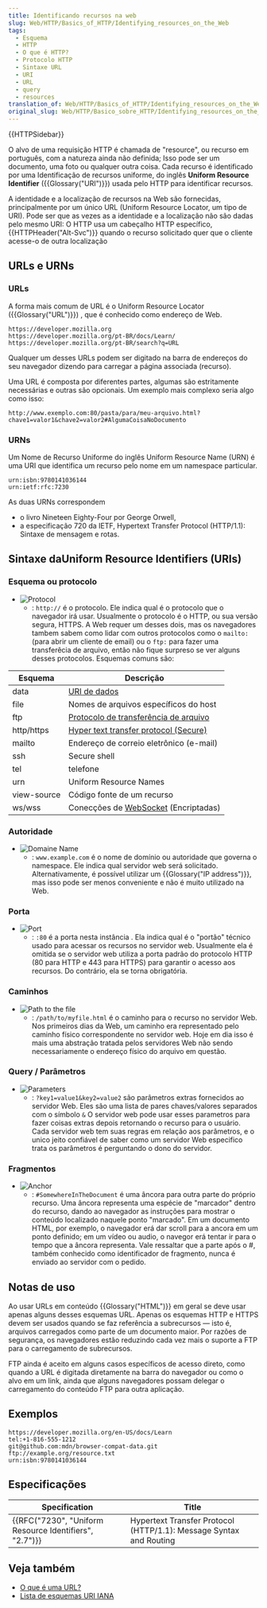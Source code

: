 ```yaml
---
title: Identificando recursos na web
slug: Web/HTTP/Basics_of_HTTP/Identifying_resources_on_the_Web
tags:
  - Esquema
  - HTTP
  - O que é HTTP?
  - Protocolo HTTP
  - Sintaxe URL
  - URI
  - URL
  - query
  - resources
translation_of: Web/HTTP/Basics_of_HTTP/Identifying_resources_on_the_Web
original_slug: Web/HTTP/Basico_sobre_HTTP/Identifying_resources_on_the_Web
---
```

{{HTTPSidebar}}

O alvo de uma requisição HTTP é chamada de "resource", ou recurso em português, com a natureza ainda não definida; Isso pode ser um documento, uma foto ou qualquer outra coisa. Cada recurso é identificado por uma Identificação de recursos uniforme, do inglês **Uniform Resource Identifier** ({{Glossary("URI")}}) usada pelo HTTP para identificar recursos.

A identidade e a localização de recursos na Web são fornecidas, principalmente por um único URL (Uniform Resource Locator, um tipo de URI). Pode ser que as vezes as a identidade e a localização não são dadas pelo mesmo URI: O HTTP usa um cabeçalho HTTP específico, {{HTTPHeader("Alt-Svc")}} quando o recurso solicitado quer que o cliente acesse-o de outra localização

## URLs e URNs

### URLs

A forma mais comum de URL é o Uniform Resource Locator ({{Glossary("URL")}}) , que é conhecido como endereço de Web.

    https://developer.mozilla.org
    https://developer.mozilla.org/pt-BR/docs/Learn/
    https://developer.mozilla.org/pt-BR/search?q=URL

Qualquer um desses URLs podem ser digitado na barra de endereços do seu navegador dizendo para carregar a página associada (recurso).

Uma URL é composta por diferentes partes, algumas são estritamente necessárias e outras são opcionais. Um exemplo mais complexo seria algo como isso:

    http://www.exemplo.com:80/pasta/para/meu-arquivo.html?chave1=valor1&chave2=valor2#AlgumaCoisaNoDocumento

### URNs

Um Nome de Recurso Uniforme do inglês Uniform Resource Name (URN) é uma URI que identifica um recurso pelo nome em um namespace particular.

    urn:isbn:9780141036144
    urn:ietf:rfc:7230

As duas URNs correspondem

- o livro Nineteen Eighty-Four por George Orwell,
- a especificação 720 da IETF, Hypertext Transfer Protocol (HTTP/1.1): Sintaxe de mensagem e rotas.

## Sintaxe daUniform Resource Identifiers (URIs)

### Esquema ou protocolo

- ![Protocol](https://mdn.mozillademos.org/files/8013/mdn-url-protocol@x2.png)
  - : `http://` é o protocolo. Ele indica qual é o protocolo que o navegador irá usar. Usualmente o protocolo é o HTTP, ou sua versão segura, HTTPS. A Web requer um desses dois, mas os navegadores tambem sabem como lidar com outros protocolos como o `mailto:` (para abrir um cliente de email) ou o `ftp:` para fazer uma transferêcia de arquivo, então não fique surpreso se ver alguns desses protocolos. Esquemas comuns são:

| Esquema     | Descrição                                                                  |
| ----------- | -------------------------------------------------------------------------- |
| data        | [URI de dados](/pt-BR/docs/Web/HTTP/Basics_of_HTTP/Data_URIs)              |
| file        | Nomes de arquivos específicos do host                                      |
| ftp         | [Protocolo de transferência de arquivo](/pt-BR/docs/Glossary/FTP)          |
| http/https  | [Hyper text transfer protocol (Secure)](/pt-BR/docs/Glossary/HTTP)         |
| mailto      | Endereço de correio eletrônico (e-mail)                                    |
| ssh         | Secure shell                                                               |
| tel         | telefone                                                                   |
| urn         | Uniform Resource Names                                                     |
| view-source | Código fonte de um recurso                                                 |
| ws/wss      | Conecções de [WebSocket](/pt-BR/docs/Web/API/WebSockets_API) (Encriptadas) |

### Autoridade

- ![Domaine Name](https://mdn.mozillademos.org/files/8015/mdn-url-domain@x2.png)
  - : `www.example.com` é o nome de domínio ou autoridade que governa o namespace. Ele indica qual servidor web será solicitado. Alternativamente, é possível utilizar um {{Glossary("IP address")}}, mas isso pode ser menos conveniente e não é muito utilizado na Web.

### Porta

- ![Port](https://mdn.mozillademos.org/files/8017/mdn-url-port@x2.png)
  - : `:80` é a porta nesta instância . Ela indica qual é o "portão" técnico usado para acessar os recursos no servidor web. Usualmente ela é omitida se o servidor web utiliza a porta padrão do protocolo HTTP (80 para HTTP e 443 para HTTPS) para garantir o acesso aos recursos. Do contrário, ela se torna obrigatória.

### Caminhos

- ![Path to the file](https://mdn.mozillademos.org/files/8019/mdn-url-path@x2.png)
  - : `/path/to/myfile.html` é o caminho para o recurso no servidor Web. Nos primeiros dias da Web, um caminho era representado pelo caminho físico correspondente no servidor web. Hoje em dia isso é mais uma abstração tratada pelos servidores Web não sendo necessariamente o endereço físico do arquivo em questão.

### Query / Parâmetros

- ![Parameters](https://mdn.mozillademos.org/files/8021/mdn-url-parameters@x2.png)
  - : `?key1=value1&key2=value2` são parâmetros extras fornecidos ao servidor Web. Eles são uma lista de pares chaves/valores separados com o símbolo `&` O servidor web pode usar esses parametros para fazer coisas extras depois retornando o recurso para o usuário. Cada servidor web tem suas regras em relação aos parâmetros, e o unico jeito confiável de saber como um servidor Web especifico trata os parâmetros é perguntando o dono do servidor.

### Fragmentos

- ![Anchor](https://mdn.mozillademos.org/files/8023/mdn-url-anchor@x2.png)
  - : `#SomewhereInTheDocument` é uma âncora para outra parte do próprio recurso. Uma âncora representa uma espécie de "marcador" dentro do recurso, dando ao navegador as instruções para mostrar o conteúdo localizado naquele ponto "marcado". Em um documento HTML, por exemplo, o navegador erá dar scroll para a ancora em um ponto definido; em um vídeo ou audio, o navegor erá tentar ir para o tempo que a âncora representa. Vale ressaltar que a parte após o #, também conhecido como identificador de fragmento, nunca é enviado ao servidor com o pedido.

## Notas de uso

Ao usar URLs em conteúdo {{Glossary("HTML")}} em geral se deve usar apenas alguns desses esquemas URL. Apenas os esquemas HTTP e HTTPS devem ser usados quando se faz referência a subrecursos — isto é, arquivos carregados como parte de um documento maior. Por razões de segurança, os navegadores estão reduzindo cada vez mais o suporte a FTP para o carregamento de subrecursos.

FTP ainda é aceito em alguns casos específicos de acesso direto, como quando a URL é digitada diretamente na barra do navegador ou como o alvo em um link, ainda que alguns navegadores possam delegar o carregamento do conteúdo FTP para outra aplicação.

## Exemplos

    https://developer.mozilla.org/en-US/docs/Learn
    tel:+1-816-555-1212
    git@github.com:mdn/browser-compat-data.git
    ftp://example.org/resource.txt
    urn:isbn:9780141036144

## Especificações

| Specification                                                            | Title                                                              |
| ------------------------------------------------------------------------ | ------------------------------------------------------------------ |
| {{RFC("7230", "Uniform Resource Identifiers", "2.7")}} | Hypertext Transfer Protocol (HTTP/1.1): Message Syntax and Routing |

## Veja também

- [O que é uma URL?](/pt-BR/docs/Learn/Common_questions/What_is_a_URL)
- [Lista de esquemas URI IANA](http://www.iana.org/assignments/uri-schemes/uri-schemes.xhtml)
